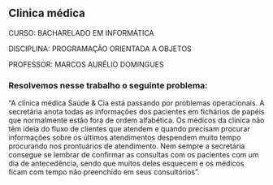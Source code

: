 ## Clinica médica

CURSO: BACHARELADO EM INFORMÁTICA

DISCIPLINA: PROGRAMAÇÃO ORIENTADA A OBJETOS

PROFESSOR: MARCOS AURÉLIO DOMINGUES


### Resolvemos nesse trabalho o seguinte problema:

“A clínica médica Saúde & Cia está passando por problemas operacionais. A secretária
anota todas as informações dos pacientes em fichários de papéis que normalmente
estão fora de ordem alfabética. Os médicos da clínica não têm ideia do fluxo de
clientes que atendem e quando precisam procurar informações sobre os últimos
atendimentos despendem muito tempo procurando nos prontuários de atendimento.
Nem sempre a secretária consegue se lembrar de confirmar as consultas com os
pacientes com um dia de antecedência, sendo que muitos deles esquecem e os
médicos ficam com tempo não preenchido em seus consultórios”.

